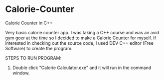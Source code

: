 # Calorie-Counter
Calorie Counter in C++

Very basic calorie counter app. I was taking a C++ course and was an avid gym goer at the time so I decided to make a Calorie Counter for myself. 
If interested in checking out the source code, I used DEV C++ editor (Free Software) to create the program. 

STEPS TO RUN PROGRAM:
1) Double click "Calorie Calculator.exe" and it will run in the command window. 

